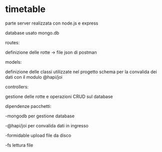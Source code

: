 # timetable

parte server realizzata con node.js e express


database usato mongo.db


routes:

definizione delle rotte -> file json di postman


models:

definizione delle classi utilizzate nel progetto
schema per la convalida dei dati con il modulo @hapi/joi


controllers:

gestione delle rotte e operazioni CRUD sul database


dipendenze pacchetti:

-mongodb per gestione database

-@hapi/joi per convalida dati in ingresso

-formidable upload file da disco

-fs lettura file


